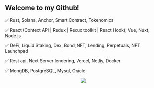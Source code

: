 ## Welcome to my Github!


 ✅  Rust, Solana, Anchor, Smart Contract, Tokenomics
 
 ✅  React (Context API | Redux | Redux toolkit | React Hook), Vue, Nuxt, Node.js
 
 ✅  DeFi, Liquid Staking, Dex, Bond, NFT, Lending, Perpetuals, NFT Launchpad
 
 ✅  Rest api, Next Server lendering, Vercel, Netliy, Docker
 
 ✅  MongDB, PostgreSQL, Mysql, Oracle
 
<div align="center">
 
![](./code.gif)

</div>




